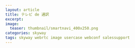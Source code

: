 ```yaml
---
layout: article
title: テレビ de 通訳
excerpt: 
image:
  teaser: thumbnail/smartnavi_400x250.png
categories: skyway
tags: skyway webrtc image usercase webconf salessupport
---
```





